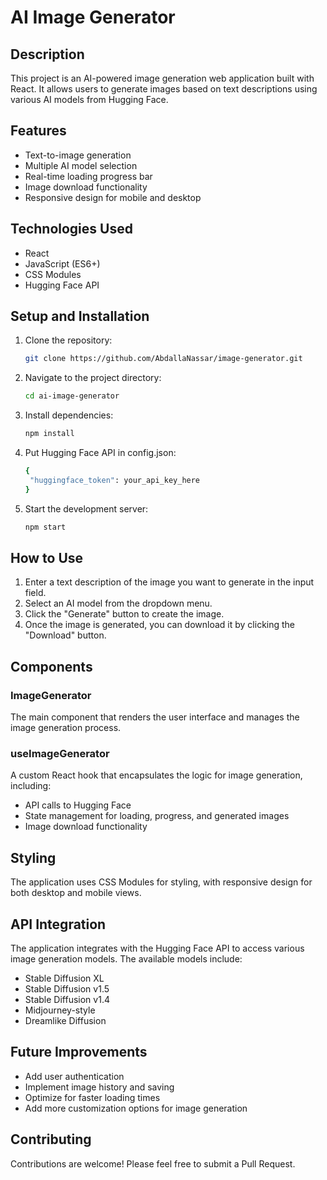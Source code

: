 # AI Image Generator

## Description
This project is an AI-powered image generation web application built with React. It allows users to generate images based on text descriptions using various AI models from Hugging Face.

## Features
- Text-to-image generation
- Multiple AI model selection
- Real-time loading progress bar
- Image download functionality
- Responsive design for mobile and desktop

## Technologies Used
- React
- JavaScript (ES6+)
- CSS Modules
- Hugging Face API

## Setup and Installation

1. Clone the repository:

   ```bash
   git clone https://github.com/AbdallaNassar/image-generator.git
    ```
2. Navigate to the project directory:

   ```bash
   cd ai-image-generator
    ```    
3. Install dependencies:


   ```bash
   npm install
    ```

4. Put Hugging Face API in config.json:
   ```bash
   {
    "huggingface_token": your_api_key_here
   }
    ```


5. Start the development server:

   ```bash
   npm start
    ```

## How to Use
1. Enter a text description of the image you want to generate in the input field.
2. Select an AI model from the dropdown menu.
3. Click the "Generate" button to create the image.
4. Once the image is generated, you can download it by clicking the "Download" button.

## Components

### ImageGenerator
The main component that renders the user interface and manages the image generation process.

### useImageGenerator
A custom React hook that encapsulates the logic for image generation, including:
- API calls to Hugging Face
- State management for loading, progress, and generated images
- Image download functionality

## Styling
The application uses CSS Modules for styling, with responsive design for both desktop and mobile views.

## API Integration
The application integrates with the Hugging Face API to access various image generation models. The available models include:
- Stable Diffusion XL
- Stable Diffusion v1.5
- Stable Diffusion v1.4
- Midjourney-style
- Dreamlike Diffusion

## Future Improvements
- Add user authentication
- Implement image history and saving
- Optimize for faster loading times
- Add more customization options for image generation

## Contributing
Contributions are welcome! Please feel free to submit a Pull Request.
